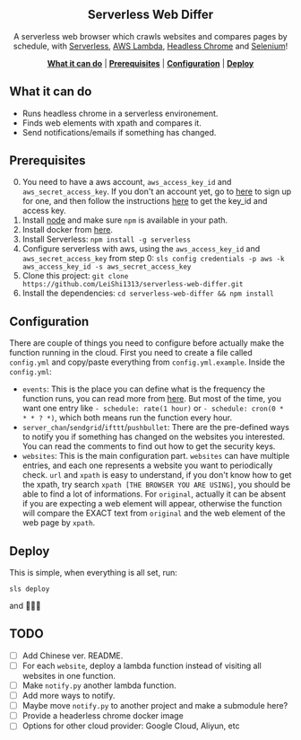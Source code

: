 <p align="center">
    <h2 align="center">Serverless Web Differ</h2>
</p>

<p align="center">A serverless web browser which crawls websites and compares pages by schedule, with <a href="http://serverless.com/">Serverless</a>, <a href="https://aws.amazon.com/lambda/">AWS Lambda</a>, <a href="https://chromium.googlesource.com/chromium/src/+/lkgr/headless/README.md">Headless Chrome</a> and <a href="https://selenium-python.readthedocs.io/">Selenium</a>!</p>

<p align="center">
    <b><a href="#what-it-can-do">What it can do</a></b>
    |
    <b><a href="#prerequisites">Prerequisites</a></b>
    |
    <b><a href="#configuration">Configuration</a></b>
    |
    <b><a href="#deploy">Deploy</a></b>
</p>

## What it can do

- Runs headless chrome in a serverless environement.
- Finds web elements with xpath and compares it.
- Send notifications/emails if something has changed.

## Prerequisites

0. You need to have a aws account, `aws_access_key_id` and `aws_secret_access_key`. If you don't an account yet, go to [here](https://portal.aws.amazon.com/billing/signup#/start) to sign up for one, and then follow the instructions [here](https://aws.amazon.com/blogs/security/wheres-my-secret-access-key/) to get the key_id and access key.
1. Install [node](https://nodejs.org/en/download/) and make sure `npm` is available in your path.
2. Install docker from [here](https://docs.docker.com/install/).
3. Install Serverless: `npm install -g serverless`
4. Configure serverless with aws, using the `aws_access_key_id` and `aws_secret_access_key` from step 0: `sls config credentials -p aws -k aws_access_key_id -s aws_secret_access_key`
5. Clone this project: `git clone https://github.com/LeiShi1313/serverless-web-differ.git`
6. Install the dependencies: `cd serverless-web-differ && npm install`

## Configuration

There are couple of things you need to configure before actually make the function running in the cloud. First you need to create a file called `config.yml` and copy/paste everything from `config.yml.example`. Inside the `config.yml`:

- `events`: This is the place you can define what is the frequency the function runs, you can read more from [here](https://serverless.com/framework/docs/providers/aws/events/schedule/). But most of the time, you want one entry like `- schedule: rate(1 hour)` or `- schedule: cron(0 * * * ? *)`, which both means run the function every hour.
- `server_chan`/`sendgrid`/`ifttt`/`pushbullet`: There are the pre-defined ways to notify you if something has changed on the websites you interested. You can read the comments to find out how to get the security keys.
- `websites`: This is the main configuration part. `websites` can have multiple entries, and each one represents a website you want to periodically check. `url` and `xpath` is easy to understand, if you don't know how to get the xpath, try search `xpath [THE BROWSER YOU ARE USING]`, you should be able to find a lot of informations. For `original`, actually it can be absent if you are expecting a web element will appear, otherwise the function will compare the EXACT text from `original` and the web element of the web page by `xpath`.

## Deploy

This is simple, when everything is all set, run:
```
sls deploy
```
and :tada::tada::tada:

## TODO

- [ ] Add Chinese ver. README.
- [ ] For each `website`, deploy a lambda function instead of visiting all websites in one function.
- [ ] Make `notify.py` another lambda function.
- [ ] Add more ways to notify.
- [ ] Maybe move `notify.py` to another project and make a submodule here?
- [ ] Provide a headerless chrome docker image
- [ ] Options for other cloud provider: Google Cloud, Aliyun, etc
